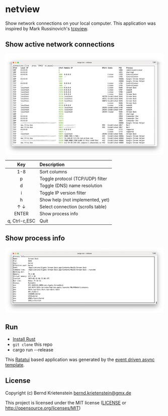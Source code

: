 # netview

Show network connections on your local computer. This application was inspired by Mark Russinovich's [tcpview].

## Show active network connections

![](assets/connection-list.png)

| Key   | Description  |
| :-:   | :-           |
| 1-8   | Sort columns |
| p     | Toggle protocol (TCP/UDP) filter |
| d     | Toggle (DNS) name resolution |
| i     | Toggle IP version filter |
| h     | Show help (not implemented, yet) |
| ↑ ↓   | Select connection (scrolls table) |
| ENTER | Show process info |
| q, Ctrl-c,ESC | Quit |


## Show process info

![](assets/process-info.png)

## Run

- [Install Rust](https://www.rust-lang.org/tools/install)
- `git clone` this repo
- cargo run --release

This [Ratatui] based application was generated by the [event driven async template].

[Ratatui]: https://ratatui.rs
[event driven async template]: https://github.com/ratatui/templates/tree/main/event-driven-async
[tcpview]: https://learn.microsoft.com/en-us/sysinternals/downloads/tcpview

## License

Copyright (c) Bernd Krietenstein <bernd.krietenstein@gmx.de>

This project is licensed under the MIT license ([LICENSE] or <http://opensource.org/licenses/MIT>)

[LICENSE]: ./LICENSE
